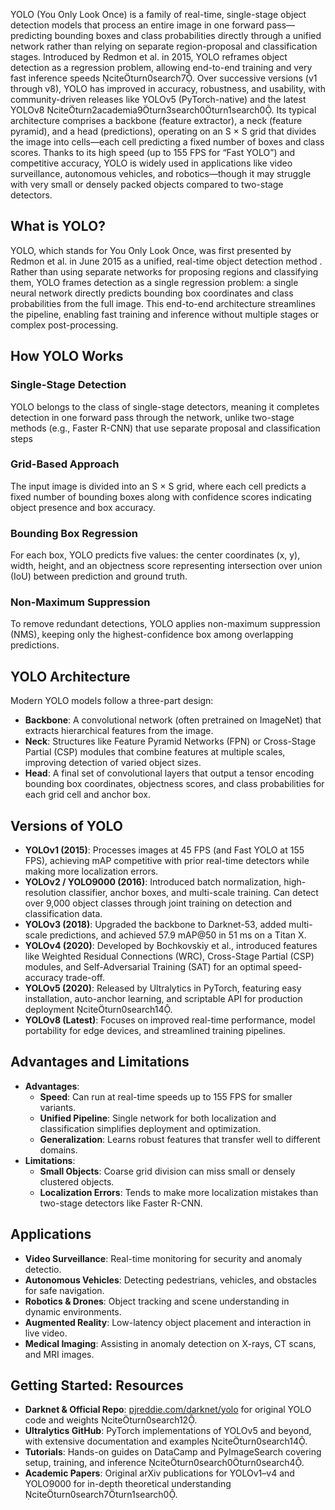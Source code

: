 YOLO (You Only Look Once) is a family of real-time, single-stage object detection models that process an entire image in one forward pass—predicting bounding boxes and class probabilities directly through a unified network rather than relying on separate region-proposal and classification stages. Introduced by Redmon et al. in 2015, YOLO reframes object detection as a regression problem, allowing end-to-end training and very fast inference speeds citeturn0search7. Over successive versions (v1 through v8), YOLO has improved in accuracy, robustness, and usability, with community-driven releases like YOLOv5 (PyTorch-native) and the latest YOLOv8 citeturn2academia9turn3search0turn1search0. Its typical architecture comprises a backbone (feature extractor), a neck (feature pyramid), and a head (predictions), operating on an S × S grid that divides the image into cells—each cell predicting a fixed number of boxes and class scores. Thanks to its high speed (up to 155 FPS for “Fast YOLO”) and competitive accuracy, YOLO is widely used in applications like video surveillance, autonomous vehicles, and robotics—though it may struggle with very small or densely packed objects compared to two-stage detectors. 

## What is YOLO?
YOLO, which stands for You Only Look Once, was first presented by Redmon et al. in June 2015 as a unified, real-time object detection method . Rather than using separate networks for proposing regions and classifying them, YOLO frames detection as a single regression problem: a single neural network directly predicts bounding box coordinates and class probabilities from the full image. This end-to-end architecture streamlines the pipeline, enabling fast training and inference without multiple stages or complex post-processing.

## How YOLO Works
### Single-Stage Detection  
YOLO belongs to the class of single-stage detectors, meaning it completes detection in one forward pass through the network, unlike two-stage methods (e.g., Faster R-CNN) that use separate proposal and classification steps 

### Grid-Based Approach  
The input image is divided into an S × S grid, where each cell predicts a fixed number of bounding boxes along with confidence scores indicating object presence and box accuracy.

### Bounding Box Regression  
For each box, YOLO predicts five values: the center coordinates (x, y), width, height, and an objectness score representing intersection over union (IoU) between prediction and ground truth.

### Non-Maximum Suppression  
To remove redundant detections, YOLO applies non-maximum suppression (NMS), keeping only the highest-confidence box among overlapping predictions.

## YOLO Architecture
Modern YOLO models follow a three-part design:  
- **Backbone**: A convolutional network (often pretrained on ImageNet) that extracts hierarchical features from the image.  
- **Neck**: Structures like Feature Pyramid Networks (FPN) or Cross-Stage Partial (CSP) modules that combine features at multiple scales, improving detection of varied object sizes.  
- **Head**: A final set of convolutional layers that output a tensor encoding bounding box coordinates, objectness scores, and class probabilities for each grid cell and anchor box.

## Versions of YOLO
- **YOLOv1 (2015)**: Processes images at 45 FPS (and Fast YOLO at 155 FPS), achieving mAP competitive with prior real-time detectors while making more localization errors.  
- **YOLOv2 / YOLO9000 (2016)**: Introduced batch normalization, high-resolution classifier, anchor boxes, and multi-scale training. Can detect over 9,000 object classes through joint training on detection and classification data.  
- **YOLOv3 (2018)**: Upgraded the backbone to Darknet-53, added multi-scale predictions, and achieved 57.9 mAP@50 in 51 ms on a Titan X.  
- **YOLOv4 (2020)**: Developed by Bochkovskiy et al., introduced features like Weighted Residual Connections (WRC), Cross-Stage Partial (CSP) modules, and Self-Adversarial Training (SAT) for an optimal speed-accuracy trade-off.  
- **YOLOv5 (2020)**: Released by Ultralytics in PyTorch, featuring easy installation, auto-anchor learning, and scriptable API for production deployment citeturn0search14.  
- **YOLOv8 (Latest)**: Focuses on improved real-time performance, model portability for edge devices, and streamlined training pipelines.

## Advantages and Limitations
- **Advantages**:  
  - **Speed**: Can run at real-time speeds up to 155 FPS for smaller variants.  
  - **Unified Pipeline**: Single network for both localization and classification simplifies deployment and optimization.  
  - **Generalization**: Learns robust features that transfer well to different domains.  
- **Limitations**:  
  - **Small Objects**: Coarse grid division can miss small or densely clustered objects.  
  - **Localization Errors**: Tends to make more localization mistakes than two-stage detectors like Faster R-CNN.

## Applications
- **Video Surveillance**: Real-time monitoring for security and anomaly detectio.  
- **Autonomous Vehicles**: Detecting pedestrians, vehicles, and obstacles for safe navigation.  
- **Robotics & Drones**: Object tracking and scene understanding in dynamic environments.  
- **Augmented Reality**: Low-latency object placement and interaction in live video.  
- **Medical Imaging**: Assisting in anomaly detection on X-rays, CT scans, and MRI images.

## Getting Started: Resources
- **Darknet & Official Repo**: [pjreddie.com/darknet/yolo](http://pjreddie.com/darknet/yolo/) for original YOLO code and weights citeturn0search12.  
- **Ultralytics GitHub**: PyTorch implementations of YOLOv5 and beyond, with extensive documentation and examples citeturn0search14.  
- **Tutorials**: Hands-on guides on DataCamp and PyImageSearch covering setup, training, and inference citeturn0search0turn0search4.  
- **Academic Papers**: Original arXiv publications for YOLOv1–v4 and YOLO9000 for in-depth theoretical understanding citeturn0search7turn1search0.